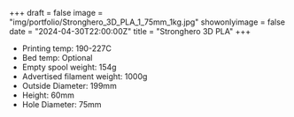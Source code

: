 +++
draft = false
image = "img/portfolio/Stronghero_3D_PLA_1_75mm_1kg.jpg"
showonlyimage = false
date = "2024-04-30T22:00:00Z"
title = "Stronghero 3D PLA"
+++

-   Printing temp: 190-227C
-   Bed temp: Optional
-   Empty spool weight: 154g
-   Advertised filament weight: 1000g
-   Outside Diameter: 199mm
-   Height: 60mm
-   Hole Diameter: 75mm